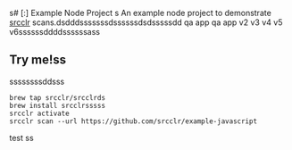 s# [:] Example Node Project
s
An example node project to demonstrate [srcclr](https://www.srcclr.com) scans.dsdddsssssssdssssssdsdsssssdd qa app qa app v2 v3 v4 v5 v6ssssssddddssssssass

## Try me!ss
ssssssssddsss

```
brew tap srcclr/srcclrds
brew install srcclrsssss
srcclr activate
srcclr scan --url https://github.com/srcclr/example-javascript
```
test
ss
